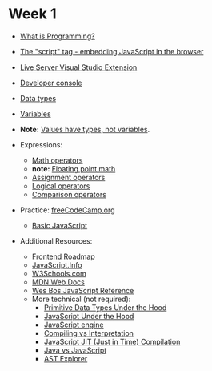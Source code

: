 # Week 1

 - <a href="https://www.codecademy.com/article/what-is-programming">What is Programming?</a> 
 - <a href="https://javascript.info/hello-world">The "script" tag - embedding JavaScript in the browser</a>
 - <a href="https://marketplace.visualstudio.com/items?itemName=ritwickdey.LiveServer">Live Server Visual Studio Extension</a>

 - <a href="https://javascript.info/devtools">Developer console</a>
 - <a href="https://javascript.info/types">Data types</a> 
 - <a href="https://javascript.info/variables">Variables</a>
 - <strong>Note:</strong> <a href="https://github.com/getify/You-Dont-Know-JS/blob/1st-ed/types%20%26%20grammar/ch1.md#values-as-types">Values have types, not variables</a>.
 - Expressions:
    - <a href="https://javascript.info/operators#maths">Math operators</a>
    - <strong>note:</strong> <a href ="https://www.youtube.com/watch?v=PZRI1IfStY0">Floating point math</a>
    - <a href="https://javascript.info/operators#assignment">Assignment operators</a>
    - <a href="https://javascript.info/logical-operators">Logical operators</a>
    - <a href="https://javascript.info/comparison">Comparison operators</a>
 - Practice: <a href="https://www.freecodecamp.org/">freeCodeCamp.org</a>
   - <a href="https://www.freecodecamp.org/learn/javascript-algorithms-and-data-structures/#basic-javascript">Basic JavaScript<a/>
 - Additional Resources:
 
   - <a href="https://roadmap.sh/frontend">Frontend Roadmap</a>
   - <a href="https://javascript.info/">JavaScript.Info</a>
   - <a href="https://www.w3schools.com/js/default.asp">W3Schools.com</a>
   - <a href="https://developer.mozilla.org/en-US/docs/Web/JavaScript">MDN Web Docs</s>
   - <a href="https://wesbos.com/javascript">Wes Bos JavaScript Reference</a>
   - More technical (not required):
     - <a href="https://www.youtube.com/watch?v=9ooYYRLdg_g">Primitive Data Types Under the Hood</a>
     - <a href="https://www.youtube.com/watch?v=uut8y9RHG48">JavaScript Under the Hood</a>
     - <a href="https://www.youtube.com/watch?v=BMKWdLX9w3M">JavaScript engine</a>
     - <a href="https://github.com/getify/You-Dont-Know-JS/blob/2nd-ed/scope-closures/ch1.md#compiled-vs-interpreted">Compiling vs Interpretation</a>
     - <a href="https://www.youtube.com/watch?v=BHttnG4kOdY">JavaScript JIT (Just in Time) Compilation</a>
     - <a href="https://www.youtube.com/watch?v=Wpeym1_lmPo">Java vs JavaScript</a>
     - <a href="https://astexplorer.net/">AST Explorer</a>